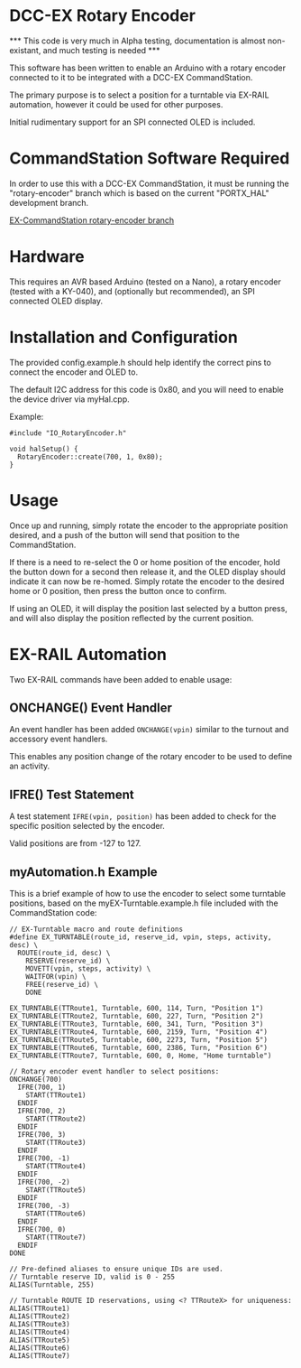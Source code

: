 # DCC-EX Rotary Encoder

*** This code is very much in Alpha testing, documentation is almost non-existant, and much testing is needed ***

This software has been written to enable an Arduino with a rotary encoder connected to it to be integrated with a DCC-EX CommandStation.

The primary purpose is to select a position for a turntable via EX-RAIL automation, however it could be used for other purposes.

Initial rudimentary support for an SPI connected OLED is included.

# CommandStation Software Required

In order to use this with a DCC-EX CommandStation, it must be running the "rotary-encoder" branch which is based on the current "PORTX_HAL" development branch.

[EX-CommandStation rotary-encoder branch](https://github.com/DCC-EX/CommandStation-EX/tree/rotary-encoder)

# Hardware

This requires an AVR based Arduino (tested on a Nano), a rotary encoder (tested with a KY-040), and (optionally but recommended), an SPI connected OLED display.

# Installation and Configuration

The provided config.example.h should help identify the correct pins to connect the encoder and OLED to.

The default I2C address for this code is 0x80, and you will need to enable the device driver via myHal.cpp.

Example:

```
#include "IO_RotaryEncoder.h"

void halSetup() {
  RotaryEncoder::create(700, 1, 0x80);
}
```

# Usage

Once up and running, simply rotate the encoder to the appropriate position desired, and a push of the button will send that position to the CommandStation.

If there is a need to re-select the 0 or home position of the encoder, hold the button down for a second then release it, and the OLED display should indicate it can now be re-homed. Simply rotate the encoder to the desired home or 0 position, then press the button once to confirm.

If using an OLED, it will display the position last selected by a button press, and will also display the position reflected by the current position.

# EX-RAIL Automation

Two EX-RAIL commands have been added to enable usage:

## ONCHANGE() Event Handler

An event handler has been added `ONCHANGE(vpin)` similar to the turnout and accessory event handlers.

This enables any position change of the rotary encoder to be used to define an activity.

## IFRE() Test Statement

A test statement `IFRE(vpin, position)` has been added to check for the specific position selected by the encoder.

Valid positions are from -127 to 127.

## myAutomation.h Example

This is a brief example of how to use the encoder to select some turntable positions, based on the myEX-Turntable.example.h file included with the CommandStation code:

```
// EX-Turntable macro and route definitions
#define EX_TURNTABLE(route_id, reserve_id, vpin, steps, activity, desc) \
  ROUTE(route_id, desc) \
    RESERVE(reserve_id) \
    MOVETT(vpin, steps, activity) \
    WAITFOR(vpin) \
    FREE(reserve_id) \
    DONE

EX_TURNTABLE(TTRoute1, Turntable, 600, 114, Turn, "Position 1")
EX_TURNTABLE(TTRoute2, Turntable, 600, 227, Turn, "Position 2")
EX_TURNTABLE(TTRoute3, Turntable, 600, 341, Turn, "Position 3")
EX_TURNTABLE(TTRoute4, Turntable, 600, 2159, Turn, "Position 4")
EX_TURNTABLE(TTRoute5, Turntable, 600, 2273, Turn, "Position 5")
EX_TURNTABLE(TTRoute6, Turntable, 600, 2386, Turn, "Position 6")
EX_TURNTABLE(TTRoute7, Turntable, 600, 0, Home, "Home turntable")

// Rotary encoder event handler to select positions:
ONCHANGE(700)
  IFRE(700, 1)
    START(TTRoute1)
  ENDIF
  IFRE(700, 2)
    START(TTRoute2)
  ENDIF
  IFRE(700, 3)
    START(TTRoute3)
  ENDIF
  IFRE(700, -1)
    START(TTRoute4)
  ENDIF
  IFRE(700, -2)
    START(TTRoute5)
  ENDIF
  IFRE(700, -3)
    START(TTRoute6)
  ENDIF
  IFRE(700, 0)
    START(TTRoute7)
  ENDIF
DONE

// Pre-defined aliases to ensure unique IDs are used.
// Turntable reserve ID, valid is 0 - 255
ALIAS(Turntable, 255)

// Turntable ROUTE ID reservations, using <? TTRouteX> for uniqueness:
ALIAS(TTRoute1)
ALIAS(TTRoute2)
ALIAS(TTRoute3)
ALIAS(TTRoute4)
ALIAS(TTRoute5)
ALIAS(TTRoute6)
ALIAS(TTRoute7)
```